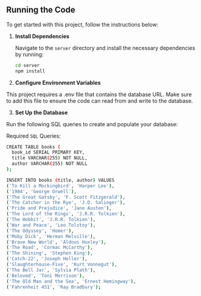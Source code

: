 ## Running the Code

To get started with this project, follow the instructions below:

1. **Install Dependencies**

   Navigate to the `server` directory and install the necessary dependencies by running:

   ```bash
   cd server
   npm install
2. **Configure Environment Variables**

This project requires a .env file that contains the database URL. Make sure to add this file to ensure the code can read from and write to the database.

3. **Set Up the Database**

Run the following SQL queries to create and populate your database:

Required `SQL` Queries:

```bash
CREATE TABLE books (
  book_id SERIAL PRIMARY KEY,
  title VARCHAR(255) NOT NULL,
  author VARCHAR(255) NOT NULL
);

INSERT INTO books (title, author) VALUES
('To Kill a Mockingbird', 'Harper Lee'),
('1984', 'George Orwell'),
('The Great Gatsby', 'F. Scott Fitzgerald'),
('The Catcher in the Rye', 'J.D. Salinger'),
('Pride and Prejudice', 'Jane Austen'),
('The Lord of the Rings', 'J.R.R. Tolkien'),
('The Hobbit', 'J.R.R. Tolkien'),
('War and Peace', 'Leo Tolstoy'),
('The Odyssey', 'Homer'),
('Moby Dick', 'Herman Melville'),
('Brave New World', 'Aldous Huxley'),
('The Road', 'Cormac McCarthy'),
('The Shining', 'Stephen King'),
('Catch-22', 'Joseph Heller'),
('Slaughterhouse-Five', 'Kurt Vonnegut'),
('The Bell Jar', 'Sylvia Plath'),
('Beloved', 'Toni Morrison'),
('The Old Man and the Sea', 'Ernest Hemingway'),
('Fahrenheit 451', 'Ray Bradbury');
